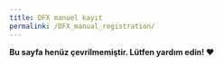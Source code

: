 ```yaml
---
title: DFX manuel kayıt
permalink: /DFX_manual_registration/
---
```


**Bu sayfa henüz çevrilmemiştir. Lütfen yardım edin! ❤**
